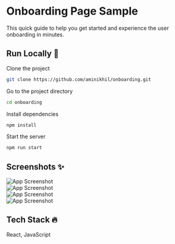 
# Onboarding Page Sample 
This quick guide to help you get started and experience the user onboarding in minutes.   

## Run Locally  🚀
Clone the project  

~~~bash  
git clone https://github.com/aminikhil/onboarding.git
~~~

Go to the project directory  

~~~bash  
cd onboarding
~~~

Install dependencies  

~~~bash  
npm install
~~~

Start the server  

~~~bash  
npm run start
~~~  

## Screenshots ✨ 
![App Screenshot](https://github.com/aminikhil/onboarding/screenshots/view_1.png)  
![App Screenshot](https://github.com/aminikhil/onboarding/screenshots/view_2.png)  
![App Screenshot](https://github.com/aminikhil/onboarding/screenshots/view_3.png)  
![App Screenshot](https://github.com/aminikhil/onboarding/screenshots/view_4.png) 

## Tech Stack 🔥 
React, JavaScript  
